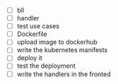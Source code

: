 - [ ] bll
- [ ] handler
- [ ] test use cases
- [ ] Dockerfile
- [ ] upload image to dockerhub
- [ ] write the kubernetes manifests
- [ ] deploy it
- [ ] test the deployment
- [ ] write the handlers in the fronted
